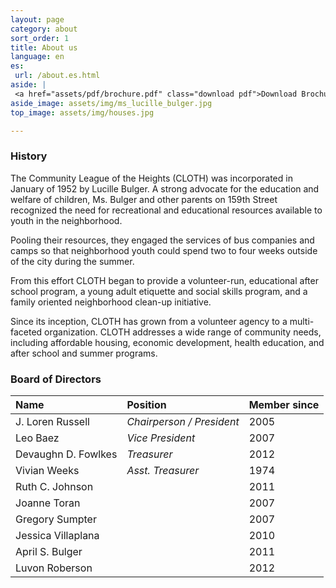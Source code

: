 ```yaml
---
layout: page
category: about
sort_order: 1
title: About us
language: en
es:
 url: /about.es.html
aside: |
 <a href="assets/pdf/brochure.pdf" class="download pdf">Download Brochure [PDF]</a>
aside_image: assets/img/ms_lucille_bulger.jpg
top_image: assets/img/houses.jpg

---
```


### History

The Community League of the Heights (CLOTH) was incorporated in January of 1952 by Lucille Bulger. A strong advocate for the education and welfare of children, Ms. Bulger and other parents on 159th Street recognized the need for recreational and educational resources available to youth in the neighborhood.

Pooling their resources, they engaged the services of bus companies and camps so that neighborhood youth could spend two to four weeks outside of the city during the summer.

From this effort CLOTH began to provide a volunteer-run, educational after school program, a young adult etiquette and social skills program, and a family oriented neighborhood clean-up initiative.

Since its inception, CLOTH has grown from a volunteer agency to a multi-faceted organization. CLOTH addresses a wide range of community needs, including affordable housing, economic development, health education, and after school and summer programs.

### Board of Directors

| Name                  | Position                | Member since |
|:----------------------|:------------------------|:-------------|
| J. Loren Russell      | *Chairperson / President* | 2005         |
| Leo Baez              | *Vice President*        | 2007         |
| Devaughn D. Fowlkes   | *Treasurer*             | 2012         |
| Vivian Weeks          | *Asst. Treasurer*       | 1974         |
| Ruth C. Johnson       |                         | 2011         |
| Joanne Toran          |                         | 2007         |
| Gregory Sumpter       |                         | 2007         |
| Jessica Villaplana    |                         | 2010         |
| April  S. Bulger      |                         | 2011         |
| Luvon Roberson        |                         | 2012         |